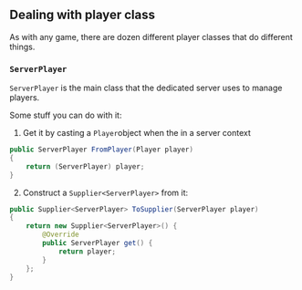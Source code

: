 ## Dealing with player class
As with any game, there are dozen different player classes that do different things.

### `ServerPlayer`
`ServerPlayer` is the main class that the dedicated server uses to manage players.

Some stuff you can do with it:
1) Get it by casting a `Player`object when the in a server context
```java
public ServerPlayer FromPlayer(Player player)
{
    return (ServerPlayer) player;
}
```
2) Construct a `Supplier<ServerPlayer>` from it:
```java
public Supplier<ServerPlayer> ToSupplier(ServerPlayer player)
{
    return new Supplier<ServerPlayer>() {
        @Override
        public ServerPlayer get() {
            return player;
        }
    };
}
```
